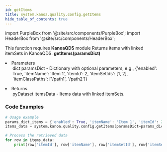 ```yaml
---
id: getItems
title: system.kanoa.quality.config.getItems
hide_table_of_contents: true
---
```


import PurpleBox from '@site/src/components/PurpleBox';
import HeaderBox from '@site/src/components/HeaderBox';

<PurpleBox>This function requires <b>KanoaQDS</b> module</PurpleBox>
<HeaderBox header="Description">Returns items with linked itemSets in KanoaQDS.</HeaderBox>
<HeaderBox header="Syntax">
    <b>getItems(paramsDict)</b>
    <li> Parameters <br />
        <ul>dict paramsDict - Dictionary with optional parameters, e.g., &#123;'enabled': True, 'itemName': 'Item 1', 'itemId': 2, 'itemSetIds': [1, 2], 'itemClassPaths': ['/path1', '/path2']}</ul>
    </li>
    <li> Returns <br />
        <ul>pyDataset itemsData - Items data with linked itemSets.</ul>
    </li>
</HeaderBox>

### Code Examples
```python
# Usage example
params_dict_items = {'enabled': True, 'itemName': 'Item 1', 'itemId': 2, 'itemSetIds': [1, 2], 'itemClassPaths': ['/path1', '/path2']}
items_data = system.kanoa.quality.config.getItems(paramsDict=params_dict_items)

# Process the retrieved data
for row in items_data:
    print(row['itemId'], row['itemName'], row['itemSetId'], row['itemSetName'])

